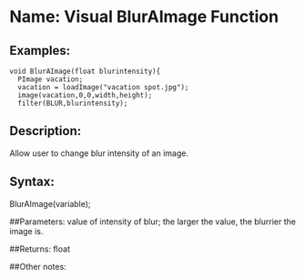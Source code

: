 # Name: Visual BlurAImage Function

## Examples:
```
void BlurAImage(float blurintensity){
  PImage vacation;
  vacation = loadImage("vacation spot.jpg");
  image(vacation,0,0,width,height);
  filter(BLUR,blurintensity);
```

## Description:
Allow user to change blur intensity of an image.

## Syntax:
BlurAImage(variable);

##Parameters: 
value of intensity of blur; the larger the value, the blurrier the image is.

##Returns:
float

##Other notes:

